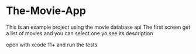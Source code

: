 # The-Movie-App

This is an example project using the movie database api
The first screen get a list of movies and you can select one yo see its description

open with xcode 11+ and run the tests

